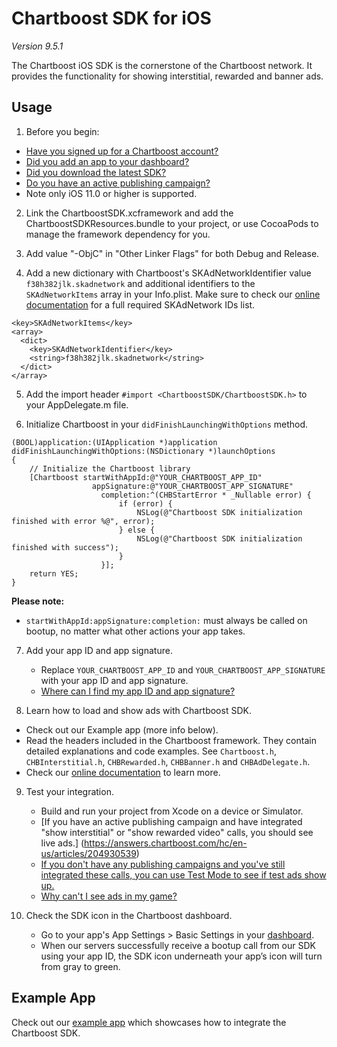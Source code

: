 # Chartboost SDK for iOS

*Version 9.5.1*

The Chartboost iOS SDK is the cornerstone of the Chartboost network. It
provides the functionality for showing interstitial, rewarded and banner ads.


## Usage
1. Before you begin:
 - [Have you signed up for a Chartboost account?](https://www.chartboost.com/signup/)
 - [Did you add an app to your dashboard?](https://answers.chartboost.com/hc/en-us/articles/200797729)
 - [Did you download the latest SDK?](https://answers.chartboost.com/en-us/articles/download)
 - [Do you have an active publishing campaign?](https://answers.chartboost.com/hc/en-us/articles/200797729)
 - Note only iOS 11.0 or higher is supported.

2. Link the ChartboostSDK.xcframework and add the ChartboostSDKResources.bundle to your project, or use CocoaPods to manage the framework dependency for you.

3. Add value "-ObjC" in "Other Linker Flags" for both Debug and Release.

4. Add a new dictionary with Chartboost's SKAdNetworkIdentifier value `f38h382jlk.skadnetwork` and additional identifiers to the `SKAdNetworkItems` array in your Info.plist.
Make sure to check our [online documentation](https://answers.chartboost.com/en-us/child_article/ios) for a full required SKAdNetwork IDs list.
```
<key>SKAdNetworkItems</key>
<array>
  <dict>
    <key>SKAdNetworkIdentifier</key>
    <string>f38h382jlk.skadnetwork</string>
  </dict>
</array>
```

5. Add the import header `#import <ChartboostSDK/ChartboostSDK.h>` to your AppDelegate.m file.

6. Initialize Chartboost in your `didFinishLaunchingWithOptions` method.
```
(BOOL)application:(UIApplication *)application didFinishLaunchingWithOptions:(NSDictionary *)launchOptions
{
    // Initialize the Chartboost library
    [Chartboost startWithAppId:@"YOUR_CHARTBOOST_APP_ID"
                  appSignature:@"YOUR_CHARTBOOST_APP_SIGNATURE"
                    completion:^(CHBStartError * _Nullable error) {
                        if (error) {
                            NSLog(@"Chartboost SDK initialization finished with error %@", error);
                        } else {
                            NSLog(@"Chartboost SDK initialization finished with success");
                        }
                    }];
    return YES;
}
```

 **Please note:**
 - `startWithAppId:appSignature:completion:` must always be called on bootup, no matter what other actions your app takes.

7. Add your app ID and app signature.
    - Replace `YOUR_CHARTBOOST_APP_ID` and `YOUR_CHARTBOOST_APP_SIGNATURE` with your app ID and app signature.
    - [Where can I find my app ID and app signature?](https://answers.chartboost.com/en-us/articles/209981506#appidappsign)

8. Learn how to load and show ads with Chartboost SDK.
 - Check out our Example app (more info below).
 - Read the headers included in the Chartboost framework. They contain detailed explanations and code examples. See `Chartboost.h`, `CHBInterstitial.h`, `CHBRewarded.h`, `CHBBanner.h` and `CHBAdDelegate.h`. 
 - Check our [online documentation](https://answers.chartboost.com/en-us/child_article/ios) to learn more.

9. Test your integration.
    - Build and run your project from Xcode on a device or Simulator.
    - [If you have an active publishing campaign and have integrated "show interstitial" or "show rewarded video" calls, you should see live ads.] (https://answers.chartboost.com/hc/en-us/articles/204930539)
    - [If you don't have any publishing campaigns and you've still integrated these calls, you can use Test Mode to see if test ads show up.](https://answers.chartboost.com/hc/en-us/articles/200780549)
    - [Why can't I see ads in my game?](https://answers.chartboost.com/en-us/articles/209981506#cantseeads)

10. Check the SDK icon in the Chartboost dashboard.
    - Go to your app's App Settings > Basic Settings in your [dashboard](https://dashboard.chartboost.com/).
    - When our servers successfully receive a bootup call from our SDK using your app ID, the SDK icon underneath your app’s icon will turn from gray to green.


## Example App

Check out our [example app](http://github.com/ChartBoost/ios-sdk-example/) which showcases how to integrate the Chartboost SDK. 
